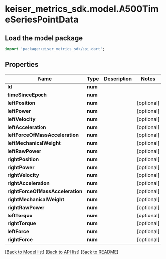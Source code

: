 # keiser_metrics_sdk.model.A500TimeSeriesPointData

## Load the model package
```dart
import 'package:keiser_metrics_sdk/api.dart';
```

## Properties
Name | Type | Description | Notes
------------ | ------------- | ------------- | -------------
**id** | **num** |  | 
**timeSinceEpoch** | **num** |  | 
**leftPosition** | **num** |  | [optional] 
**leftPower** | **num** |  | [optional] 
**leftVelocity** | **num** |  | [optional] 
**leftAcceleration** | **num** |  | [optional] 
**leftForceOfMassAcceleration** | **num** |  | [optional] 
**leftMechanicalWeight** | **num** |  | [optional] 
**leftRawPower** | **num** |  | [optional] 
**rightPosition** | **num** |  | [optional] 
**rightPower** | **num** |  | [optional] 
**rightVelocity** | **num** |  | [optional] 
**rightAcceleration** | **num** |  | [optional] 
**rightForceOfMassAcceleration** | **num** |  | [optional] 
**rightMechanicalWeight** | **num** |  | [optional] 
**rightRawPower** | **num** |  | [optional] 
**leftTorque** | **num** |  | [optional] 
**rightTorque** | **num** |  | [optional] 
**leftForce** | **num** |  | [optional] 
**rightForce** | **num** |  | [optional] 

[[Back to Model list]](../README.md#documentation-for-models) [[Back to API list]](../README.md#documentation-for-api-endpoints) [[Back to README]](../README.md)


